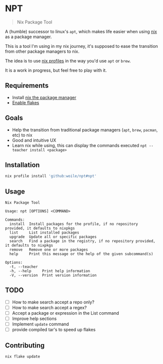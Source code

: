 # NPT

> Nix Package Tool

A (humble) successor to linux's `apt`, which makes life easier when using [nix](https://nixos.org/) as a package manager.

This is a tool I'm using in my nix journey, it's supposed to ease the transition from other
package managers to nix.

The idea is to use [nix profiles](https://nixos.org/manual/nix/stable/package-management/profiles.html) in the way you'd use `apt` or `brew`.

It is a work in progress, but feel free to play with it.

## Requirements

- Install [nix the package manager](https://nixos.org/download.html)
- [Enable flakes](https://nixos.wiki/wiki/Flakes#Enable_flakes)


## Goals

- Help the transition from traditional package managers (`apt`, `brew`, `pacman`, etc) to nix
- Good and intuitive UX
- Learn nix while using, this can display the commands executed `npt --teacher install <package>`

## Installation

```sh
nix profile install 'github:woile/npt#npt'
```

## Usage

```$ npt --help
Nix Package Tool

Usage: npt [OPTIONS] <COMMAND>

Commands:
  install  Install packages for the profile, if no repository provided, it defaults to nixpkgs
  list     List installed packages
  upgrade  Update all or specific packages
  search   Find a package in the registry, if no repository provided, it defaults to nixpkgs
  remove   Remove one or more packages
  help     Print this message or the help of the given subcommand(s)

Options:
  -t, --teacher
  -h, --help     Print help information
  -V, --version  Print version information
```

## TODO

- [ ] How to make search accept a repo only?
- [ ] How to make search accept a regex?
- [ ] Accept a package or expression in the List command
- [ ] Improve help sections
- [ ] Implement `update` command
- [ ] provide compiled tar's to speed up flakes

## Contributing

```sh
nix flake update
```
